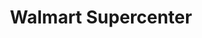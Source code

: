 ---
title: "Walmart Supercenter"
url: /bakersfield/walmart-supercenter-gosford-road/
shop: supermarket
---